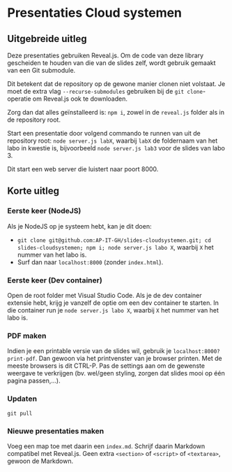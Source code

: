 # Presentaties Cloud systemen

## Uitgebreide uitleg
Deze presentaties gebruiken Reveal.js. Om de code van deze library gescheiden te houden van die van de slides zelf, wordt gebruik gemaakt van een Git submodule.

Dit betekent dat de repository op de gewone manier clonen niet volstaat. Je moet de extra vlag `--recurse-submodules` gebruiken bij de `git clone`-operatie om Reveal.js ook te downloaden.

Zorg dan dat alles geïnstalleerd is: `npm i`, zowel in de `reveal.js` folder als in de repository root.

Start een presentatie door volgend commando te runnen van uit de repository root: `node server.js labX`, waarbij `labX` de foldernaam van het labo in kwestie is, bijvoorbeeld `node server.js lab3` voor de slides van labo 3.

Dit start een web server die luistert naar poort 8000.

## Korte uitleg

### Eerste keer (NodeJS)
Als je NodeJS op je systeem hebt, kan je dit doen:

- `git clone git@github.com:AP-IT-GH/slides-cloudsystemen.git; cd slides-cloudsystemen; npm i; node server.js labo X`, waarbij `X` het nummer van het labo is.
- Surf dan naar `localhost:8000` (zonder `index.html`).

### Eerste keer (Dev container)
Open de root folder met Visual Studio Code. Als je de dev container extensie hebt, krijg je vanzelf de optie om een dev container te starten. In die container run je `node server.js labo X`, waarbij `X` het nummer van het labo is.

### PDF maken
Indien je een printable versie van de slides wil, gebruik je `localhost:8000?print-pdf`.
Dan gewoon via het printvenster van je browser printen.
Met de meeste browsers is dit CTRL-P.
Pas de settings aan om de gewenste weergave te verkrijgen (bv. wel/geen styling, zorgen dat slides mooi op één pagina passen,...).

### Updaten
`git pull`

### Nieuwe presentaties maken
Voeg een map toe met daarin een `index.md`.
Schrijf daarin Markdown compatibel met Reveal.js.
Geen extra `<section>` of `<script>` of `<textarea>`, gewoon de Markdown.
